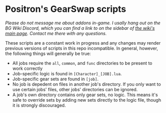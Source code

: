 # Positron's GearSwap scripts

*Please do not message me about addons in-game. I usally hang out on the BG Wiki Discord, which you can find a link to on the sidebar of [the wiki's main page](https://www.bg-wiki.com/ffxi/Main_Page). Contact me there with any questions.*

These scripts are a constant work in progress and any changes may render previous versions of scripts in this repo incompatible. In general, however, the following things will generally be true:
* All jobs require the `all`, `common`, and `func` directories to be present to work correctly
* Job-specific logic is found in `[Character]_[JOB].lua`.
* Job-specific gear sets are found in `[job]`.
* No job is depedent on files in another job's directory. If you only want to use certain jobs' files, other jobs' directories can be ignored.
* A job's own directory contains only gear sets, no logic. This means it's safe to override sets by adding new sets directly to the logic file, though it is strongly discouraged.